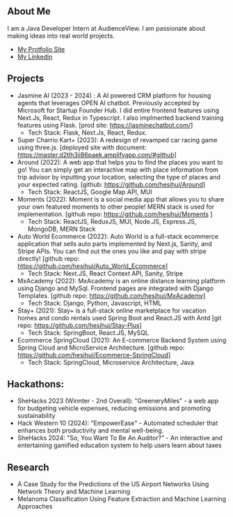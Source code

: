 ## About Me

I am a Java Developer Intern at AudienceView. I am passionate about making ideas into real world projects. 

- [My Protfolio Site](https://hesihui.github.io/)
- [My Linkedin](https://www.linkedin.com/in/sihui-he-6429551b0/)

## Projects
- Jasmine AI (2023 - 2024) : A AI powered CRM platform for housing agents that leverages OPEN AI chatbot. Previously accepted by Microsoft for Startup Founder Hub. I did entire frontend features using Next.Js, React, Redux in Typescript. I also implmented backend training features using Flask. [prod site: https://jasminechatbot.com/]
	- Tech Stack: Flask, Next.Js, React, Redux.
- Super Charrio Kart+ (2023):  A redesign of revamped car racing game using three.js. [deployed site with document: https://master.d2tlh3ii86paek.amplifyapp.com/#github]
- Around (2022):  A web app that helps you to find the places you want to go! You can simply get an interactive map with place information from trip advisor by inputting your location, selecting the type of places and your expected rating. [github: https://github.com/hesihui/Around]
	- Tech Stack: ReactJS, Google Map API, MUI
- Moments (2022): Moment is a social media app that allows you to share your own featured moments to other people! MERN stack is used for implementation. [github repo: https://github.com/hesihui/Moments ]
	- Tech Stack: ReactJS, ReduxJS, MUI, Node.JS, Express.JS, MongoDB, MERN Stack
- Auto World Ecommerce (2022): Auto World is a full-stack ecommerce application that sells auto parts implemented by Next.js, Sanity, and Stripe APIs. You can find out the ones you like and pay with stripe directly! [github repo: https://github.com/hesihui/Auto_World_Ecommerce]
	- Tech Stack: Next.JS, React Context API, Sanity, Stripe 
- MxAcademy (2022): MxAcademy is an online distance learning platform using Django and MySql. Frontend pages are integrated with Django Templates. [github repo: https://github.com/hesihui/MxAcademy]
	- Tech Stack: Django, Python, Javascript, HTML
 - Stay+ (2021): Stay+ is a full-stack online marketplace for vacation homes and condo rentals used Spring Boot and React.JS with Antd [git repo: https://github.com/hesihui/Stay-Plus]
 	- Tech Stack: SpringBoot, React.JS, MySQL
- Ecommerce SpringCloud (2021): An E-commerce Backend System using Spring Cloud and MicroService Architecture. [github repo: https://github.com/hesihui/Ecommerce-SpringCloud]
	- Tech Stack: SpringCloud, Microservice Architecture, Java

## Hackathons: 
- SheHacks 2023 (Winnter - 2nd Overall): "GreeneryMiles" - a web app for budgeting vehicle expenses, reducing emissions and promoting sustainability
- Hack Western 10 (2024): "EmpowerEase" - Automated scheduler that enhances both productivity and mental well-being.
- SheHacks 2024: "So, You Want To Be An Auditor?" - An interactive and entertaining gamified education system to help users learn about taxes

## Research 
-  A Case Study for the Predictions of the US Airport Networks Using Network Theory and Machine Learning
-  Melanoma Classification Using Feature Extraction and Machine Learning Approaches
 <!--
### Hi there 👋
### 👯I am a Computer Science Student @ University of Western Ontario. I am intersted in mostly web development and machine learning. 
## Some Projects I have done:
### 🔭 Frontend: React.JS, Redux.JS
- #### Around: https://github.com/hesihui/Around | ReactJS, Google Map API, MUI
  - About: Around is a web app that helps you to find the places you want to go! You can simply get an interactive map with place information from trip advisor by inputting your location, selecting the type of places and your expected rating.
- #### Moments: https://github.com/hesihui/Moments | ReactJS, ReduxJS, MUI
  - About: Moment is a social media app that allows you to share your own featured moments to other people! MERN stack is used for implementation.
- #### Auto World Ecommerce: https://github.com/hesihui/Auto_World_Ecommerce | Next.JS, React Context API, Sanity, Stripe
  - About: Auto World is a full-stack ecommerce application that sells auto parts implemented by Next.js, Sanity, and Stripe APIs. You can find out the ones you like and pay with stripe directly!
  

### 🔭 Backend: Spring Boot, Django, ExpressJs, NodeJs, 
- #### MxAcademy: https://github.com/hesihui/MxAcademy | Django, Python, Javascript, HTML
  - About: MxAcademy is an online distance learning platform using Django and MySql. Frontend pages are integrated with Django Templates.
- #### Stay+: https://github.com/hesihui/Stay-Plus | SpringBoot, React.JS, MySQL
  - About: Stay+ is a full-stack online marketplace for vacation homes and condo rentals used Spring Boot and React.JS with Antd
- #### Moments: https://github.com/hesihui/Moments | Node.JS, Express.JS, MongoDB, MERN Stack
  - About: Moment is a social media app that allows you to share your own featured moments to other people! MERN stack is used for implementation.
- #### Ecommerce SpringCloud: https://github.com/hesihui/Ecommerce-SpringCloud | SpringCloud, Microservice Architecture, Java
  - About: An E-commerce Backend System using Spring Cloud and MicroService Architecture. 
-->

<!--
**hesihui/hesihui** is a ✨ _special_ ✨ repository because its `README.md` (this file) appears on your GitHub profile.

Here are some ideas to get you started:

- 🔭 I’m currently working on ...
- 🌱 I’m currently learning ...
- 👯 I’m looking to collaborate on ...
- 🤔 I’m looking for help with ...
- 💬 Ask me about ...
- 📫 How to reach me: ...
- 😄 Pronouns: ...
- ⚡ Fun fact: ...
-->
